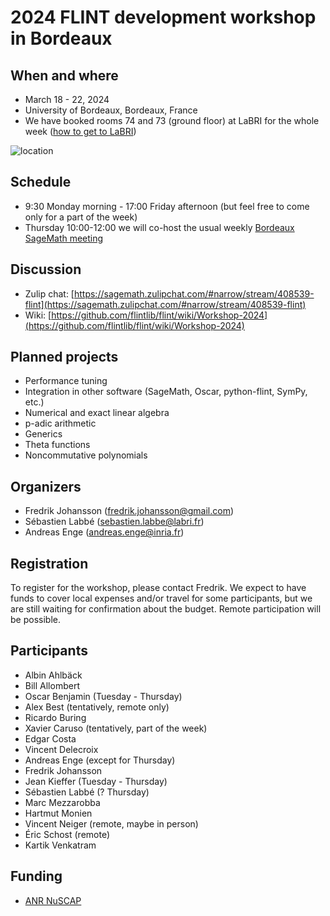 # 2024 FLINT development workshop in Bordeaux

## When and where

* March 18 - 22, 2024
* University of Bordeaux, Bordeaux, France
* We have booked rooms 74 and 73 (ground floor) at LaBRI for the whole week ([how to get to LaBRI](https://www.labri.fr/en/presentation/coming-labri))

![location](https://github.com/flintlib/flintlib.github.io/assets/368838/a2469343-f13b-4cf0-823d-a9d48fdcad0e)

## Schedule

* 9:30 Monday morning - 17:00 Friday afternoon (but feel free to come only for a part of the week)
* Thursday 10:00-12:00 we will co-host the usual weekly [Bordeaux SageMath meeting](https://wiki.sagemath.org/thursdaysbdx)

## Discussion

* Zulip chat: [https://sagemath.zulipchat.com/#narrow/stream/408539-flint](https://sagemath.zulipchat.com/#narrow/stream/408539-flint)
* Wiki: [https://github.com/flintlib/flint/wiki/Workshop-2024](https://github.com/flintlib/flint/wiki/Workshop-2024)

## Planned projects

* Performance tuning
* Integration in other software (SageMath, Oscar, python-flint, SymPy, etc.)
* Numerical and exact linear algebra
* p-adic arithmetic
* Generics
* Theta functions
* Noncommutative polynomials

## Organizers

* Fredrik Johansson (<fredrik.johansson@gmail.com>)
* Sébastien Labbé (<sebastien.labbe@labri.fr>)
* Andreas Enge (<andreas.enge@inria.fr>)

## Registration

To register for the workshop, please contact Fredrik. We expect to have funds to cover local expenses and/or travel for some participants, but we are still waiting for confirmation about the budget. Remote participation will be possible.

## Participants

* Albin Ahlbäck
* Bill Allombert
* Oscar Benjamin (Tuesday - Thursday)
* Alex Best (tentatively, remote only)
* Ricardo Buring
* Xavier Caruso (tentatively, part of the week)
* Edgar Costa
* Vincent Delecroix
* Andreas Enge (except for Thursday)
* Fredrik Johansson
* Jean Kieffer (Tuesday - Thursday)
* Sébastien Labbé (? Thursday)
* Marc Mezzarobba
* Hartmut Monien
* Vincent Neiger (remote, maybe in person)
* Éric Schost (remote)
* Kartik Venkatram

## Funding

* [ANR NuSCAP](https://nuscap.gitlabpages.inria.fr/index.html)
